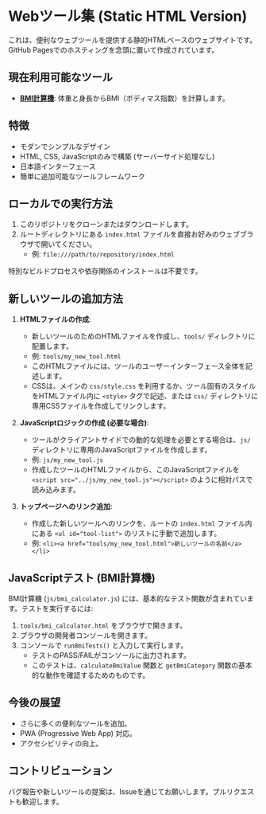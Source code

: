 # Webツール集 (Static HTML Version)

これは、便利なウェブツールを提供する静的HTMLベースのウェブサイトです。GitHub Pagesでのホスティングを念頭に置いて作成されています。

## 現在利用可能なツール

-   **[BMI計算機](tools/bmi_calculator.html)**: 体重と身長からBMI（ボディマス指数）を計算します。

## 特徴

-   モダンでシンプルなデザイン
-   HTML, CSS, JavaScriptのみで構築 (サーバーサイド処理なし)
-   日本語インターフェース
-   簡単に追加可能なツールフレームワーク

## ローカルでの実行方法

1.  このリポジトリをクローンまたはダウンロードします。
2.  ルートディレクトリにある `index.html` ファイルを直接お好みのウェブブラウザで開いてください。
    -   例: `file:///path/to/repository/index.html`

特別なビルドプロセスや依存関係のインストールは不要です。

## 新しいツールの追加方法

1.  **HTMLファイルの作成**:
    -   新しいツールのためのHTMLファイルを作成し、`tools/` ディレクトリに配置します。
    -   例: `tools/my_new_tool.html`
    -   このHTMLファイルには、ツールのユーザーインターフェース全体を記述します。
    -   CSSは、メインの `css/style.css` を利用するか、ツール固有のスタイルをHTMLファイル内に `<style>` タグで記述、または `css/` ディレクトリに専用CSSファイルを作成してリンクします。

2.  **JavaScriptロジックの作成 (必要な場合)**:
    -   ツールがクライアントサイドでの動的な処理を必要とする場合は、`js/` ディレクトリに専用のJavaScriptファイルを作成します。
    -   例: `js/my_new_tool.js`
    -   作成したツールのHTMLファイルから、このJavaScriptファイルを `<script src="../js/my_new_tool.js"></script>` のように相対パスで読み込みます。

3.  **トップページへのリンク追加**:
    -   作成した新しいツールへのリンクを、ルートの `index.html` ファイル内にある `<ul id="tool-list">` のリストに手動で追加します。
    -   例: `<li><a href="tools/my_new_tool.html">新しいツールの名前</a></li>`

## JavaScriptテスト (BMI計算機)

BMI計算機 (`js/bmi_calculator.js`) には、基本的なテスト関数が含まれています。テストを実行するには:

1.  `tools/bmi_calculator.html` をブラウザで開きます。
2.  ブラウザの開発者コンソールを開きます。
3.  コンソールで `runBmiTests()` と入力して実行します。
    -   テストのPASS/FAILがコンソールに出力されます。
    -   このテストは、`calculateBmiValue` 関数と `getBmiCategory` 関数の基本的な動作を確認するためのものです。

## 今後の展望

-   さらに多くの便利なツールを追加。
-   PWA (Progressive Web App) 対応。
-   アクセシビリティの向上。

## コントリビューション

バグ報告や新しいツールの提案は、Issueを通じてお願いします。プルリクエストも歓迎します。
